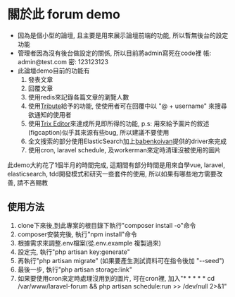 # 關於此 forum demo

<ul>
    <li>因為是個小型的論壇, 且主要是用來展示論壇前端的功能, 所以暫無後台的設定功能</li>
    <li>管理者因為沒有後台做設定的關係, 所以目前將admin寫死在code裡 帳: admin@test.com 密: 123123123</li>
    <li>此論壇demo目前的功能有
        <ol>
            <li>發表文章</li>
            <li>回覆文章</li>
            <li>使用redis來記錄各篇文章的瀏覽人數</li>
            <li>使用<a href="https://github.com/zurb/tribute">Tribute</a>給予的功能, 使使用者可在回覆中以 "@ + username" 來搜尋欲通知的使用者</li>
            <li>使用<a href="https://github.com/basecamp/trix">Trix Editor</a>來達成所見即所得的功能, p.s: 用來給予圖片的敘述(figcaption)似乎其來源有些bug, 所以建議不要使用</li>
            <li>全文搜索的部分使用ElasticSearch加上<a href="https://github.com/babenkoivan">babenkoivan</a>提供的driver來完成</li>
            <li>使用cron, laravel schedule, 及workerman來定時清理沒被使用的圖片</li>
        </ol>
    </li>
</ul>

此demo大約花了1個半月的時間完成, 這期間有部分時間是用來自學vue, laravel, elasticsearch, tdd開發模式和研究一些套件的使用, 所以如果有哪些地方需要改善, 請不吝賜教

## 使用方法

<ol>
    <li>clone下來後,到此專案的根目錄下執行"composer install -o"命令</li>
    <li>composer安裝完後, 執行"npm install"命令</li>
    <li>根據需求來調整.env檔案(從.env.example 複製過來)</li>
    <li>設定完, 執行"php artisan key:generate"</li>
    <li>再執行"php artisan migrate" (如果要產生測試資料可在指令後加 "--seed")</li>
    <li>最後一步, 執行"php artisan storage:link"</li>
    <li>如果要使用cron來定時處理沒用到的圖片, 可在cron裡, 加入"* * * * * cd /var/www/laravel-forum && php artisan schedule:run >> /dev/null 2>&1"</li>
</ol>
